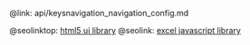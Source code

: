 @link: api/keysnavigation_navigation_config.md

@seolinktop: [html5 ui library](https://webix.com)
@seolink: [excel javascript library](https://webix.com/widget/excel_viewer/)